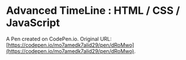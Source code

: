 # Advanced TimeLine : HTML / CSS / JavaScript

A Pen created on CodePen.io. Original URL: [https://codepen.io/mo7amedk7alid29/pen/dRoMwo](https://codepen.io/mo7amedk7alid29/pen/dRoMwo).


